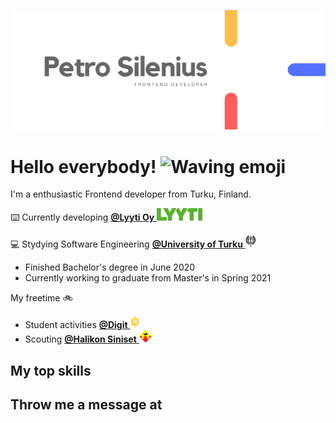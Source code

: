 [![Header-image](./images/README-header.png)](www.silenius.dev)

# Hello everybody! <img src="https://cliply.co/wp-content/uploads/2019/06/391906110_WAVING_HAND_400px.gif" alt="Waving emoji" width="50px" />
I'm a enthusiastic Frontend developer from Turku, Finland.

:keyboard:  Currently developing <a href="https://www.lyyti.com"><b>@Lyyti Oy</b> <img src="./images/Lyyti-logo.svg" height="20px"></a>

:computer:  Stydying Software Engineering
<a href="https://www.utu.fi/fi/opiskelijaksi/tieto-ja-viestintatekniikka-tekniikan-kandidaatti-ja-diplomi-insinoori-3-v-2-v">
<b>@University of Turku</b> <img src="./images/UniversityOfTurku-logo.png" height="20px"></a>
 - Finished Bachelor's degree in June 2020
 - Currently working to graduate from Master's in Spring 2021

  My freetime :bike:
 - Student activities <a href="https://www.digit.fi"><b>@Digit</b> <img src="./images/Digit-logo.png" alt="Digit logo" height="20px"></a>
 - Scouting <a href="https://www.halsi.fi"><b>@Halikon Siniset</b> <img src="./images/HalikonSiniset-logo.png" alt="Halikon Siniset logo" width="20px"></a>

## My top skills


## Throw me a message at
